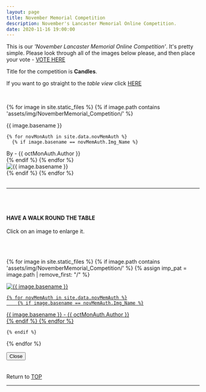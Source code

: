 ```yaml
---
layout: page
title: November Memorial Competition
description: November's Lancaster Memorial Online Competition.
date: 2020-11-16 19:00:00
---
```



This is our _'November Lancaster Memorial Online Competition'_. It's pretty simple. Please look through all of the images below please, and then place your vote - <a target="_blank" href="https://surveyhero.com/c/f50c8e3f">VOTE HERE</a> 


<p>Title for the competition is <strong>Candles</strong>. </p> 

If you want to go straight to the *table view* click <a href="#tableView">HERE</a>

<!-- <br>
## !! VOTING IS NOW CLOSED !!
<br> -->

<br>

<!-- This loops through all the images in specified folder -->
{% for image in site.static_files %}
    {% if image.path contains 'assets/img/NovemberMemorial_Competition/' %}
<div class="Number">{{ image.basename }}</div>

<!-- This runs and checks if there is a matching author in the file -->
    {% for novMonAuth in site.data.novMemAuth %}
      {% if image.basename == novMemAuth.Img_Name %}
<div class="subName">By - {{ octMonAuth.Author }}</div>
      {% endif %}
    {% endfor %}


<div>
    <img class="col three Comp_Img" src="{{ site.baseurl }}{{ image.path }}" alt="{{ image.basename }}">
</div>
    {% endif %}
{% endfor %}



<br>
<br>

<hr id="tableView">

<br>
<br>

<div class="col three caption">
    <h4>HAVE A WALK ROUND THE TABLE </h4>
    <p>Click on an image to enlarge it.</p>    
</div>

<br>
<br>


<!-- MASONARY GRID -->
<div class="full-width">
	<div class="grid">

{% for image in site.static_files %}
    {% if image.path contains 'assets/img/NovemberMemorial_Competition/' %}
        {% assign imp_pat = image.path | remove_first: "/" %}
<div class="grid__item" data-size="1280x1280">  
    <a href="{{ site.baseurl }}{{ image.path }}" class="img-wrap" alt="{{ image.basename }}">
        <img src="{{ site.baseurl }}{{ image.path }}" alt="{{ image.basename }}" />

    {% for novMemAuth in site.data.novMemAuth %}
        {% if image.basename == novMemAuth.Img_Name %}
<div class="description description--grid">{{ image.basename }} - {{ octMonAuth.Author }}</div>
        {% endif %}
    {% endfor %}

</a>
</div>

    {% endif %}
{% endfor %}
	</div>

<!-- /grid -->
<div class="preview">
	<button class="action action--close"><i class="fa fa-times"></i><span class="text-hidden">Close</span></button>
	<div class="description description--preview"></div>
</div>
</div>
<!-- MASONARY GRID END -->

<br>
<br>

<div class="col three caption">
    Return to <a href="#top">TOP</a>
</div>

<hr>





